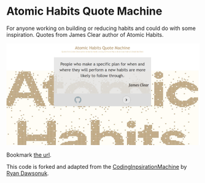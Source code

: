 # Atomic Habits Quote Machine

For anyone working on building or reducing habits and could do with some inspiration. Quotes from James Clear author of Atomic Habits. 

![Snapshot Image](images/final.jpg)

Bookmark [the url](https://alxtrnr.github.io/AtomicHabitsQuoteMachine/). 

This code is forked and adapted from the [CodingInpsirationMachine](https://github.com/ryandawsonuk/CodingInspirationMachine) by [Ryan Dawsonuk](https://github.com/ryandawsonuk).
